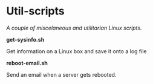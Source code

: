 # Util-scripts

_A couple of miscelaneous and utilitarian Linux scripts._

**get-sysinfo.sh**

Get information on a Linux box and save it onto a log file

**reboot-email.sh**

Send an email when a server gets rebooted.



